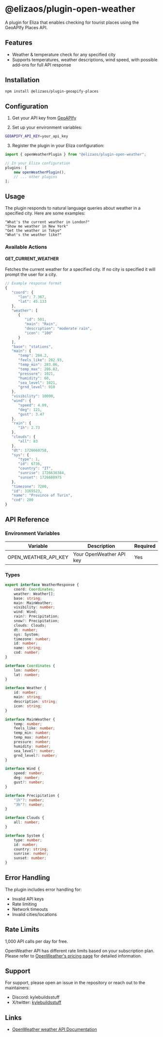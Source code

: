 # @elizaos/plugin-open-weather

A plugin for Eliza that enables checking for tourist places using the GeoAPIfy Places API.

## Features

- Weather & temperature check for any specified city
- Supports temperatures, weather descriptions, wind speed, with possible add-ons for full API response

## Installation

```bash
npm install @elizaos/plugin-geoapify-places
```

## Configuration

1. Get your API key from [GeoAPIfy](https://myprojects.geoapify.com/projects)

2. Set up your environment variables:

```bash
GEOAPIFY_API_KEY=your_api_key
```

3. Register the plugin in your Eliza configuration:

```typescript
import { openWeatherPlugin } from "@elizaos/plugin-open-weather";

// In your Eliza configuration
plugins: [
    new openWeatherPlugin(),
    // ... other plugins
];
```

## Usage

The plugin responds to natural language queries about weather in a specified city. Here are some examples:

```plaintext
"What's the current weather in London?"
"Show me weather in New York"
"Get the weather in Tokyo"
"What's the weather like?"
```

### Available Actions

#### GET_CURRENT_WEATHER

Fetches the current weather for a specified city. If no city is specified it will prompt the user for a city.

```typescript
// Example response format
{
   "coord": {
      "lon": 7.367,
      "lat": 45.133
   },
   "weather": [
      {
         "id": 501,
         "main": "Rain",
         "description": "moderate rain",
         "icon": "10d"
      }
   ],
   "base": "stations",
   "main": {
      "temp": 284.2,
      "feels_like": 282.93,
      "temp_min": 283.06,
      "temp_max": 286.82,
      "pressure": 1021,
      "humidity": 60,
      "sea_level": 1021,
      "grnd_level": 910
   },
   "visibility": 10000,
   "wind": {
      "speed": 4.09,
      "deg": 121,
      "gust": 3.47
   },
   "rain": {
      "1h": 2.73
   },
   "clouds": {
      "all": 83
   },
   "dt": 1726660758,
   "sys": {
      "type": 1,
      "id": 6736,
      "country": "IT",
      "sunrise": 1726636384,
      "sunset": 1726680975
   },
   "timezone": 7200,
   "id": 3165523,
   "name": "Province of Turin",
   "cod": 200
}
```

## API Reference

### Environment Variables

| Variable             | Description              | Required |
| -------------------- | ------------------------ | -------- |
| OPEN_WEATHER_API_KEY | Your OpenWeather API key | Yes      |

### Types

```typescript
export interface WeatherResponse {
    coord: Coordinates;
    weather: Weather[];
    base: string;
    main: MainWeather;
    visibility: number;
    wind: Wind;
    rain?: Precipitation;
    snow?: Precipitation;
    clouds: Clouds;
    dt: number;
    sys: System;
    timezone: number;
    id: number;
    name: string;
    cod: number;
}

interface Coordinates {
    lon: number;
    lat: number;
}

interface Weather {
    id: number;
    main: string;
    description: string;
    icon: string;
}

interface MainWeather {
    temp: number;
    feels_like: number;
    temp_min: number;
    temp_max: number;
    pressure: number;
    humidity: number;
    sea_level?: number;
    grnd_level?: number;
}

interface Wind {
    speed: number;
    deg: number;
    gust?: number;
}

interface Precipitation {
    "1h"?: number;
    "3h"?: number;
}

interface Clouds {
    all: number;
}

interface System {
    type: number;
    id: number;
    country: string;
    sunrise: number;
    sunset: number;
}
```

## Error Handling

The plugin includes error handling for:

- Invalid API keys
- Rate limiting
- Network timeouts
- Invalid cities/locations

## Rate Limits

1,000 API calls per day for free.

OpenWeather API has different rate limits based on your subscription plan. Please refer to [OpenWeather's pricing page](https://openweathermap.org/api) for detailed information.

## Support

For support, please open an issue in the repository or reach out to the maintainers:

- Discord: kylebuildsstuff
- X/twitter: [kylebuildsstuff](https://x.com/kylebuildsstuff)

## Links

- [OpenWeather weather API Documentation](https://openweathermap.org/current)
